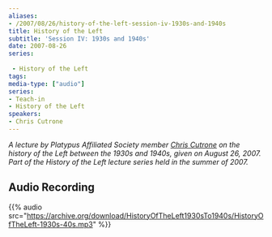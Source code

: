 ```yaml
---
aliases:
- /2007/08/26/history-of-the-left-session-iv-1930s-and-1940s
title: History of the Left
subtitle: 'Session IV: 1930s and 1940s'
date: 2007-08-26
series:
 
 - History of the Left
tags:
media-type: ["audio"]
series:
- Teach-in
- History of the Left
speakers:
- Chris Cutrone
---
```


_A lecture by Platypus Affiliated Society member [Chris Cutrone](/speakers/chris-cutrone) on the history of the Left between the 1930s and 1940s, given on August 26, 2007. Part of the History of the Left lecture series held in the summer of 2007._

## Audio Recording

{{% audio src="https://archive.org/download/HistoryOfTheLeft1930sTo1940s/HistoryOfTheLeft-1930s-40s.mp3" %}}
